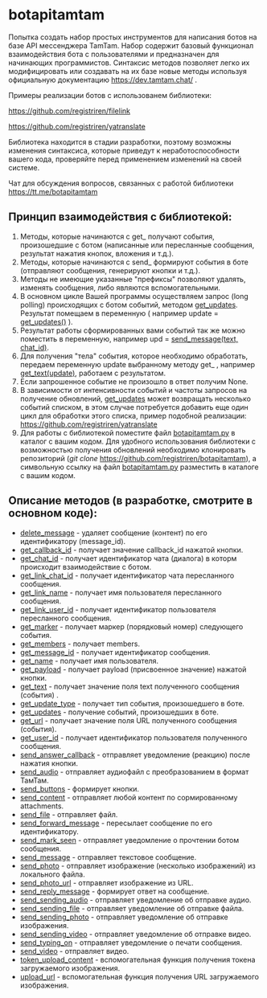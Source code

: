 # botapitamtam
Попытка создать набор простых инструментов для написания ботов на базе API мессенджера TamTam. Набор содержит базовый функционал взаимодействия бота с пользователями и предназначен для начинающих программистов. Синтаксис методов позволяет легко их модифицировать или создавать на их базе новые методы используя официальную документацию https://dev.tamtam.chat/ .

Примеры реализации ботов с использованем библиотеки:   

https://github.com/registriren/filelink

https://github.com/registriren/yatranslate
  

Библиотека находится в стадии разработки, поэтому возможны изменения синтаксиса, которые приведут к неработоспособности вашего кода, проверяйте перед применением изменений на своей системе.

Чат для обсуждения вопросов, связанных с работой библиотеки https://tt.me/botapitamtam

Принцип взаимодействия с библиотекой:
- 
1. Методы, которые начинаются с get_ получают события, произошедшие с ботом (написанные или пересланные сообщения, результат нажатия кнопок, вложения и т.д.).
2. Методы, которые начинаются с send_ формируют события в боте (отправляют сообщения, генерируют кнопки и т.д.).
3. Методы не имеющие указанные "префиксы" позволяют удалять, изменять сообщения, либо являются вспомогательными.
4. В основном цикле Вашей программы осуществляем запрос (long polling) происходящих с ботом событий, методом [get_updates](doc/get_updates.md). Результат помещаем в переменную ( например update = [get_updates()](doc/get_updates.md) ).
5. Результат работы сформированных вами событий так же можно поместить в переменную, например upd = [send_message(text, chat_id)](doc/send_message.md).
6. Для получения "тела" события, которое необходимо обработать, передаем переменную update выбранному методу get_ , например [get_text(update)](doc/get_text.md), работаем с результатом. 
7. Если запрошенное событие не произошло в ответ получим None.
8. В зависимости от интенсивности событий и частоты запросов на получение обновлений, [get_updates](doc/get_updates.md) может возвращать несколько событий списком, в этом случае потребуется добавить еще один цикл для обработки этого списка, пример подобной реализации: https://github.com/registriren/yatranslate
9. Для работы с библиотекой поместите файл [botapitamtam.py](botapitamtam.py) в каталог с вашим кодом. Для удобного использования библиотеки с возможностью получения обновлений необходимо клонировать репозиторий   (*git clone* https://github.com/registriren/botapitamtam), а символьную ссылку на файл [botapitamtam.py](botapitamtam.py) разместить в каталоге с вашим кодом.

## Описание методов (в разработке, смотрите в основном коде):
- [delete_message](doc/delete_message.md) - удаляет сообщение (контент) по его идентификатору (message_id).
- [get_callback_id](doc/get_callback_id.md) - получает значение callback_id нажатой кнопки.
- [get_chat_id](doc/get_chat_id.md) - получает идентификатор чата (диалога) в которм происходит взаимодействие с ботом.
- [get_link_chat_id](doc/get_link_chat_id.md) - получает идентификатор чата пересланного сообщения.
- [get_link_name](doc/get_link_name.md) - получает имя пользователя пересланного сообщения.
- [get_link_user_id](doc/get_link_user_id.md) - получает идентификатор пользователя пересланного сообщения.
- [get_marker](doc/get_marker.md) - получает маркер (порядковый номер) следующего события.
- [get_members](doc/get_members.md) - получает members.
- [get_message_id](doc/get_message_id.md) - получает идентификатор сообщения.
- [get_name](doc/get_name.md) - получает имя пользователя.
- [get_payload](doc/get_payload.md) - получает payload (присвоенное значение) нажатой кнопки.
- [get_text](doc/get_text.md) - получает значение поля text полученного сообщения (события) .
- [get_update_type](doc/get_update_type.md) - получает тип события, произошедшего в боте.
- [get_updates](doc/get_updates.md) - получение событий, произошедших в боте.
- [get_url](doc/get_url.md) - получает значение поля URL полученного сообщения (события).  
- [get_user_id](doc/get_user_id.md) - получает идентификатор пользователя полученного сообщения.
- [send_answer_callback](doc/send_answer_callback.md) - отправляет уведомление (реакцию) после нажатия кнопки.
- [send_audio](doc/send_audio.md) - отправляет аудиофайл с преобразованием в формат ТамТам.
- [send_buttons](doc/send_buttons.md) - формирует кнопки.
- [send_content](doc/send_content.md) - отправляет любой контент по сормированному attachments.
- [send_file](doc/send_file.md) - отправляет файл.
- [send_forward_message](doc/send_forward_message.md) - пересылает сообщение по его идентификатору.
- [send_mark_seen](doc/send_mark_seen.md) - отправляет уведомление о прочтении ботом сообщения.
- [send_message](doc/send_message.md) - отправляет текстовое сообщение.
- [send_photo](doc/send_photo.md) - отправляет изображение (несколько изображений) из локального файла.
- [send_photo_url](doc/send_photo_url.md) - отправляет изображение из URL.
- [send_reply_message](doc/send_reply_message.md) - формирует ответ на сообщение.
- [send_sending_audio](doc/send_sending_audio.md) - отправляет уведомление об отправке аудио.
- [send_sending_file](doc/send_sending_file.md) - отправляет уведомление об отправке файла.
- [send_sending_photo](doc/send_sending_photo.md) - отправляет уведомление об отправке изображения.
- [send_sending_video](doc/send_sending_video.md) - отправляет уведомление об отправке видео.
- [send_typing_on](doc/send_typing_on.md) - отправляет уведомление о печати сообщения.
- [send_video](doc/send_video.md) - отправляет видео.
- [token_upload_content](doc/token_upload_content.md) - вспомогательная функция получения токена загружаемого изображения.
- [upload_url](doc/upload_url.md) - вспомогательная функция получения URL загружаемого изображения.
